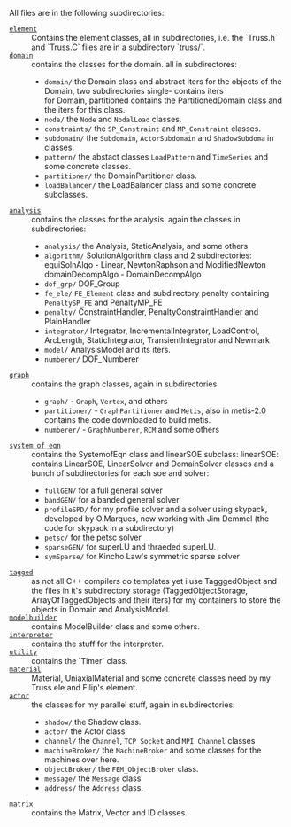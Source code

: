 
All files are in the following subdirectories:

<dl>

<dt><a href="./element"><code>element</code></a></dt>
<dd>Contains the element classes, all in subdirectories, i.e. the
`Truss.h` and `Truss.C` files are in a subdirectory `truss/`.
</dd>

<dt><a href="./domain"><code>domain</code></a></dt>
<dd>contains the classes for the domain. all in subdirectores:

- `domain/` the Domain class and abstract Iters for the objects of
           the Domain, two subdirectories single- contains iters  
           for Domain, partitioned contains the PartitionedDomain
           class and the iters for this class.
- `node/` the `Node` and `NodalLoad` classes.
- `constraints/` the `SP_Constraint` and `MP_Constraint` classes.
- `subdomain/` the `Subdomain`, `ActorSubdomain` and `ShadowSubdoma` in classes.
- `pattern/` the abstact classes `LoadPattern` and `TimeSeries` and some concrete classes.
- `partitioner/` the DomainPartitioner class.
- `loadBalancer/` the LoadBalancer class and some concrete subclasses.

</dd>

<dt><a href="./analysis"><code>analysis</code></a></dt>
<dd>contains the classes for the analysis. again the classes in subdirectories:

 - `analysis/` the Analysis, StaticAnalysis, and some others
 - `algorithm/` SolutionAlgorithm class and 2 subdirectories:
           equiSolnAlgo - Linear, NewtonRaphson and ModifiedNewton
           domainDecompAlgo - DomainDecompAlgo
 - `dof_grp/` DOF_Group
 - `fe_ele/` `FE_Element` class and subdirectory penalty containing
           `PenaltySP_FE` and PenaltyMP_FE
 - `penalty/` ConstraintHandler, PenaltyConstraintHandler and
           PlainHandler
 - `integrator/` Integrator, IncrementalIntegrator, LoadControl,
           ArcLength, StaticIntegrator, TransientIntegrator and
           Newmark
 - `model/` AnalysisModel and its iters.
 - `numberer/` DOF_Numberer
           
<dt><a href="./graph"><code>graph</code></a></dt>
<dd>contains the graph classes, again in subdirectories

- `graph/` - `Graph`, `Vertex`, and others
- `partitioner/` - `GraphPartitioner` and `Metis`, also in metis-2.0
          contains the code downloaded to build metis.
- `numberer/` - `GraphNumberer`, `RCM` and some others

</dd>

<dt><a href="./system_of_eqn"><code>system_of_eqn</code></a></dt>
<dd>contains the SystemofEqn class and linearSOE subclass:
        linearSOE: contains LinearSOE, LinearSolver and DomainSolver
        classes and a bunch of subdirectories for each soe and solver:
        
- `fullGEN/` for a full general solver
- `bandGEN/` for a banded general solver
- `profileSPD/` for my profile solver and a solver using skypack,
           developed by O.Marques, now working with Jim Demmel
           (the code for skypack in a subdirectory)
- `petsc/` for the petsc solver
- `sparseGEN/` for superLU and thraeded superLU.
- `symSparse/` for Kincho Law's symmetric sparse solver

</dd>

<dt><a href="./tagged"><code>tagged</code></a></dt>
<dd>as not all C++ compilers do templates yet i use TagggedObject
        and the files in it's subdirectory storage (TaggedObjectStorage,
        ArrayOfTaggedObjects and their iters) for my containers to store
        the objects in Domain and AnalysisModel.
</dd>

<dt><a href="./modelbuilder"><code>modelbuilder</code></a></dt>
<dd>contains ModelBuilder class and some others.
        
</dd>

<dt><a href="./interpreter"><code>interpreter</code></a></dt>
<dd>contains the stuff for the interpreter.
</dd>

<dt><a href="./utility"><code>utility</code></a></dt>
<dd>contains the `Timer` class.</dd>

<dt><a href="./material"><code>material</code></a></dt>
<dd>Material, UniaxialMaterial and some concrete classes need by
        my Truss ele and Filip's element.
        
<dt><a href="./actor"><code>actor</code></a></dt>
<dd>the classes for my parallel stuff, again in subdirectories:

 - `shadow/` the Shadow class.  
 - `actor/` the Actor class
 - `channel/` the `Channel`, `TCP_Socket` and `MPI_Channel` classes
 - `machineBroker/` the `MachineBroker` and some classes for the machines over here.
 - `objectBroker/` the `FEM_ObjectBroker` class.
 - `message/` the `Message` class
 - `address/` the `Address` class.

<dt><a href="./matrix"><code>matrix</code></a><dd>contains the Matrix, Vector and ID classes.</dd>

</dl>

